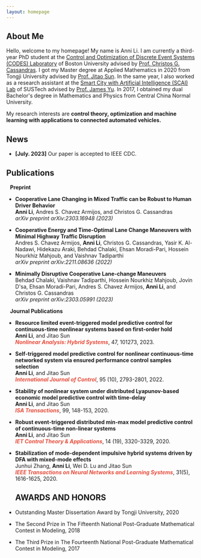 ```yaml
---
layout: homepage
---
```


## About Me

Hello, welcome to my homepage! My name is Anni Li. I am currently a third-year PhD student at the [Control and Optimization of Discrete Event Systems (CODES) Laboratory](https://www.bu.edu/codes/people/) of Boston University advised by [Prof. Christos G. Cassandras](https://christosgcassandras.org/). I got my Master degree at Applied Mathematics in 2020 from Tongji University advised by [Prof. Jitao Sun](https://math.tongji.edu.cn/info/1122/8339.htm). In the same year, I also worked as a research assistant at the [Smart City with Artificial Intelligence (SCAI) Lab](https://jamesyu.me/scai/) of SUSTech advised by [Prof. James Yu](https://faculty.sustech.edu.cn/?tagid=yujq3&iscss=1&snapid=1&orderby=date&go=1). In 2017, I obtained my dual Bachelor's degree in Mathematics and Physics from Central China Normal University.

My research interests are  **control theory, optimization and machine learning with applications to connected automated vehicles.**

## News

- **[July. 2023]** Our paper is accepted to IEEE CDC.

## Publications
<h4 style="margin:0 10px 0;">Preprint</h4>

- **Cooperative Lane Changing in Mixed Traffic can be Robust to Human Driver Behavior**
  <br>
   **Anni Li**, Andres S. Chavez Armijos, and Christos G. Cassandras
  <br>
  <i>arXiv preprint arXiv:2303.16948 (2023)</i>
  <br>


- **Cooperative Energy and Time-Optimal Lane Change Maneuvers with Minimal Highway Traffic Disruption**
  <br>
   Andres S. Chavez Armijos, **Anni Li**, Christos G. Cassandras, Yasir K. Al-Nadawi, Hidekazu Araki, Behdad Chalaki, Ehsan Moradi-Pari, Hossein Nourkhiz Mahjoub, and Vaishnav Tadiparthi
  <br>
  <i>arXiv preprint arXiv:2211.08636 (2022)</i>
  <br>
 
- **Minimally Disruptive Cooperative Lane-change Maneuvers**
  <br>
   Behdad Chalaki, Vaishnav Tadiparthi, Hossein Nourkhiz Mahjoub, Jovin D'sa, Ehsan Moradi-Pari, Andres S. Chavez Armijos, **Anni Li**, and Christos G. Cassandras
  <br>
  <i>arXiv preprint arXiv:2303.05991 (2023)</i>
  <br>

<h4 style="margin:0 10px 0;">Journal Publications</h4>

- **Resource limited event-triggered model predictive control for continuous-time nonlinear systems based on first-order hold**
  <br>
   **Anni Li**, and Jitao Sun
  <br>
  <strong><i style="color:#e74d3c">Nonlinear Analysis: Hybrid Systems</i></strong>, 47, 101273, 2023. 
  <br>

- **Self-triggered model predictive control for nonlinear continuous-time networked system via ensured performance control samples selection**
  <br>
   **Anni Li**, and Jitao Sun
  <br>
  <strong><i style="color:#e74d3c">International Journal of Control</i></strong>, 95 (10), 2793-2801, 2022. 
  <br>
  
- **Stability of nonlinear system under distributed Lyapunov-based economic model predictive control with time-delay**
  <br>
   **Anni Li**, and Jitao Sun
  <br>
  <strong><i style="color:#e74d3c">ISA Transactions</i></strong>, 99, 148-153, 2020. 
  <br>
  
- **Robust event-triggered distributed min-max model predictive control of continuous-time non-linear systems**
  <br>
   **Anni Li**, and Jitao Sun
  <br>
  <strong><i style="color:#e74d3c">IET Control Theory & Applications</i></strong>, 14 (19), 3320-3329, 2020. 
  <br>
  
- **Stabilization of mode-dependent impulsive hybrid systems driven by DFA with mixed-mode effects**
  <br>
   Junhui Zhang, **Anni Li**, Wei D. Lu and Jitao Sun
  <br>
  <strong><i style="color:#e74d3c">IEEE Transactions on Neural Networks and Learning Systems</i></strong>, 31(5), 1616-1625, 2020.
  <br>
  
  ## AWARDS AND HONORS

- Outstanding Master Dissertation Award by Tongji University, 2020
- The Second Prize in The Fifteenth National Post-Graduate Mathematical Contest in Modeling, 2018
- The Third Prize in The Fourteenth National Post-Graduate Mathematical Contest in Modeling, 2017
